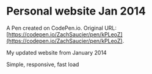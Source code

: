 # Personal website Jan 2014

A Pen created on CodePen.io. Original URL: [https://codepen.io/ZachSaucier/pen/kPLeoZ](https://codepen.io/ZachSaucier/pen/kPLeoZ).

My updated website from January 2014

Simple, responsive, fast load